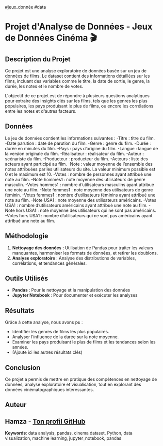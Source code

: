#jeux_donnée #data 
# Projet d'Analyse de Données - Jeux de Données Cinéma 🎬

## Description du Projet
Ce projet est une analyse exploratoire de données basée sur un jeu de données de films. Le dataset contient des informations détaillées sur les films, incluant des variables comme le titre, la date de sortie, le genre, la durée, les notes et le nombre de votes. 

L'objectif de ce projet est de répondre à plusieurs questions analytiques pour extraire des insights clés sur les films, tels que les genres les plus populaires, les pays produisant le plus de films, ou encore les corrélations entre les notes et d'autres facteurs.

## Données
Le jeu de données contient les informations suivantes  :
-Titre : titre du film.
-Date parution : date de parution du film.
-Genre : genre du film.
-Durée : durée en minutes du film.
-Pays : pays d’origine du film.
-Langue : langue de la version originale du film.
-Réalisateur : réalisateur du film.
-Auteur : scénariste du film.
-Producteur : producteur du film.
-Acteurs : liste des acteurs ayant participé au film.
-Note : valeur moyenne de l’ensemble des notes attribuées par les utilisateurs du site. La valeur minimum possible est 0 et le maximum est 10.
-Votes : nombre de personnes ayant attribué une note au film.
-Note hommes1 : note moyenne des utilisateurs de genre masculin.
-Votes hommes1 : nombre d’utilisateurs masculins ayant attribué une note au film.
-Note femmes1 : note moyenne des utilisateurs de genre féminin.
-Votes femmes1 : nombre d’utilisateurs féminins ayant attribué une note au film.
-Note USA1 : note moyenne des utilisateurs américains.
-Votes USA1 : nombre d’utilisateurs américains ayant attribué une note au film.
-Note hors USA1 : note moyenne des utilisateurs qui ne sont pas américains.
-Votes hors USA1 : nombre d’utilisateurs qui ne sont pas américains ayant attribué une note au film.

## Méthodologie
1. **Nettoyage des données** : Utilisation de Pandas pour traiter les valeurs manquantes, harmoniser les formats de données, et retirer les doublons.
2. **Analyse exploratoire** : Analyse des distributions de variables, corrélations, et tendances générales.


## Outils Utilisés
- **Pandas** : Pour le nettoyage et la manipulation des données
- **Jupyter Notebook** : Pour documenter et exécuter les analyses

## Résultats
Grâce à cette analyse, nous avons pu :
- Identifier les genres de films les plus populaires.
- Analyser l'influence de la durée sur la note moyenne.
- Examiner les pays produisant le plus de films et les tendances selon les années.
- (Ajoute ici les autres résultats clés)

## Conclusion
Ce projet a permis de mettre en pratique des compétences en nettoyage de données, analyse exploratoire et visualisation, tout en explorant des données cinématographiques intéressantes.

## Auteur
Hamza - [Ton profil GitHub](https://github.com/hamzacham)
---
**Keywords**: data analysis, pandas, cinema dataset, Python, data visualization, machine learning, jupyter_notebook, pandas 

